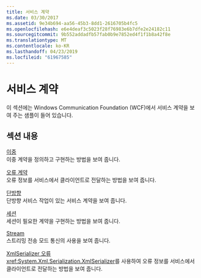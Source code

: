 ```yaml
---
title: 서비스 계약
ms.date: 03/30/2017
ms.assetid: 9e34b694-aa56-45b3-8dd1-2616705b4fc5
ms.openlocfilehash: e6e4deaf3c5023f28f76983e6b7dfe2e24182c11
ms.sourcegitcommit: 9b552addadfb57fab0b9e7852ed4f1f1b8a42f8e
ms.translationtype: MT
ms.contentlocale: ko-KR
ms.lasthandoff: 04/23/2019
ms.locfileid: "61967585"
---
```

# <a name="service-contracts"></a>서비스 계약
이 섹션에는 Windows Communication Foundation (WCF)에서 서비스 계약을 보여 주는 샘플이 들어 있습니다.  
  
## <a name="in-this-section"></a>섹션 내용  
 [이중](../../../../docs/framework/wcf/samples/duplex.md)  
 이중 계약을 정의하고 구현하는 방법을 보여 줍니다.  
  
 [오류 계약](../../../../docs/framework/wcf/samples/fault-contract.md)  
 오류 정보를 서비스에서 클라이언트로 전달하는 방법을 보여 줍니다.  
  
 [단방향](../../../../docs/framework/wcf/samples/one-way.md)  
 단방향 서비스 작업이 있는 서비스 계약을 보여 줍니다.  
  
 [세션](../../../../docs/framework/wcf/samples/session.md)  
 세션이 필요한 계약을 구현하는 방법을 보여 줍니다.  
  
 [Stream](../../../../docs/framework/wcf/samples/stream.md)  
 스트리밍 전송 모드 통신의 사용을 보여 줍니다.  
  
 [XmlSerializer 오류](../../../../docs/framework/wcf/samples/xmlserializer-faults.md)  
 <xref:System.Xml.Serialization.XmlSerializer>를 사용하여 오류 정보를 서비스에서 클라이언트로 전달하는 방법을 보여 줍니다.
